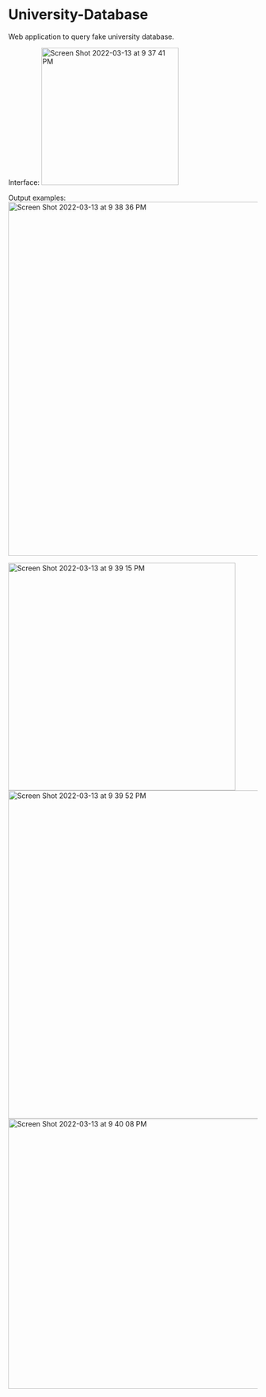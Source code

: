 # University-Database
Web application to query fake university database.

Interface:
<img width="277" alt="Screen Shot 2022-03-13 at 9 37 41 PM" src="https://user-images.githubusercontent.com/70236772/158105777-cf8747f4-61cd-4c70-89b0-79a517a816fb.png">

Output examples:
<img width="714" alt="Screen Shot 2022-03-13 at 9 38 36 PM" src="https://user-images.githubusercontent.com/70236772/158105860-b60295fe-0277-4751-b7d0-4bfead6a412a.png">

<img width="459" alt="Screen Shot 2022-03-13 at 9 39 15 PM" src="https://user-images.githubusercontent.com/70236772/158105905-56b78570-05a2-4a36-b998-5ad840d18a6e.png">

<img width="662" alt="Screen Shot 2022-03-13 at 9 39 52 PM" src="https://user-images.githubusercontent.com/70236772/158105947-d6a6eaae-bf21-41c1-9a4a-0728d85be058.png">

<img width="545" alt="Screen Shot 2022-03-13 at 9 40 08 PM" src="https://user-images.githubusercontent.com/70236772/158105976-3bdc7142-3079-4321-9036-3c5e6fe0b128.png">
